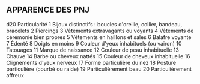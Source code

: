 ## APPARENCE DES PNJ


d20  Particularité
1 Bijoux distinctifs : boucles d'oreille, collier,
bandeau, bracelets
2 Piercings
3 Vêtements extravagants ou voyants
4 Vêtements de cérémonie bien propres
5 Vêtements en haillons et sales
6 Balafre voyante
7  Édenté
8 Doigts en moins
9 Couleur d'yeux inhabituels (ou vairon)
10 Tatouages
11 Marque de naissance
12 Couleur de peau inhabituelle
13 Chauve
14 Barbe ou cheveux nattés
15 Couleur de cheveux inhabituelle
16  Clignements d'yeux nerveux
17 Forme particulière du nez
18  Posture particulière (courbé ou raide)
19 Particulièrement beau
20 Particulièrement affreux
